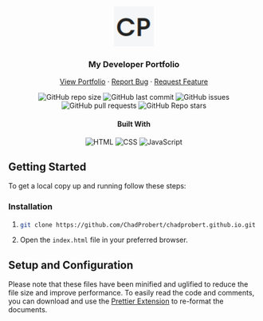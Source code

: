 <a name="readme-top"></a>

<!-- PROJECT LOGO -->
<div align="center">
    <img src="images/cp-logo.png" alt="Logo" width="80" height="80">

  ### My Developer Portfolio
  <p>
    <a href="https://chadprobert.github.io/">View Portfolio</a>
    ·
    <a href="https://github.com/ChadProbert/chadprobert.github.io/issues">Report Bug</a>
    ·
    <a href="https://github.com/ChadProbert/chadprobert.github.io/pulls">Request Feature</a>
  </p>

  <!-- SHIELDS.IO -->
  ![GitHub repo size](https://img.shields.io/github/repo-size/ChadProbert/chadprobert.github.io)
  ![GitHub last commit](https://img.shields.io/github/last-commit/ChadProbert/chadprobert.github.io)
  ![GitHub issues](https://img.shields.io/github/issues-raw/ChadProbert/chadprobert.github.io)
  ![GitHub pull requests](https://img.shields.io/github/issues-pr/ChadProbert/chadprobert.github.io)
  ![GitHub Repo stars](https://img.shields.io/github/stars/ChadProbert/chadprobert.github.io?style=social)

  #### Built With

  ![HTML](https://img.shields.io/badge/HTML5-E34F26?style=for-the-badge&logo=html5&logoColor=white)
  ![CSS](https://img.shields.io/badge/CSS3-1572B6?style=for-the-badge&logo=css3&logoColor=white)
  ![JavaScript](https://img.shields.io/badge/JavaScript-F7DF1E?style=for-the-badge&logo=javascript&logoColor=black)

</div>

## Getting Started

To get a local copy up and running follow these steps:

### Installation

1. ```sh
   git clone https://github.com/ChadProbert/chadprobert.github.io.git
   ```
3. Open the `index.html` file in your preferred browser.

## Setup and Configuration

Please note that these files have been minified and uglified to reduce the file size and improve performance.
To easily read the code and comments, you can download and use the [Prettier Extension](https://prettier.io/) to re-format the documents.
